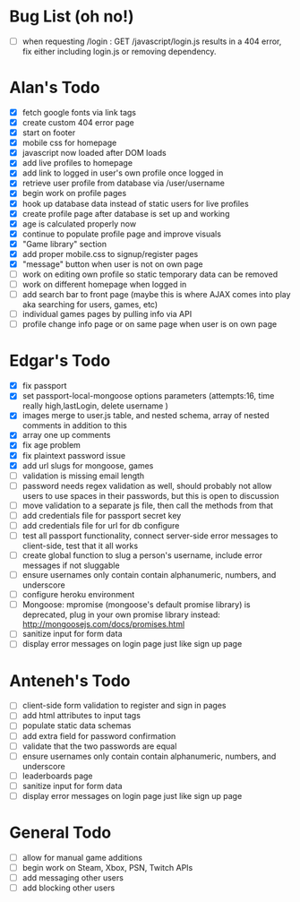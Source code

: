 # Bug List  (oh no!)
- [ ] when requesting /login : GET /javascript/login.js results in a 404 error, fix either including
login.js or removing dependency.

# Alan's Todo
- [X] fetch google fonts via link tags
- [X] create custom 404 error page
- [X] start on footer
- [X] mobile css for homepage
- [X] javascript now loaded after DOM loads
- [X] add live profiles to homepage
- [X] add link to logged in user's own profile once logged in
- [X] retrieve user profile from database via /user/username
- [X] begin work on profile pages
- [X] hook up database data instead of static users for live profiles
- [X] create profile page after database is set up and working
- [X] age is calculated properly now
- [X] continue to populate profile page and improve visuals
- [X] "Game library" section
- [X] add proper mobile.css to signup/register pages
- [X] "message" button when user is not on own page
- [ ] work on editing own profile so static temporary data can be removed
- [ ] work on different homepage when logged in
- [ ] add search bar to front page (maybe this is where AJAX comes into play aka searching for users, games, etc)
- [ ] individual games pages by pulling info via API
- [ ] profile change info page or on same page when user is on own page

# Edgar's Todo
- [X] fix passport
- [X] set passport-local-mongoose options parameters (attempts:16, time really high,lastLogin, delete username )
- [X] images merge to user.js table, and nested schema, array of nested comments in addition to this
- [X] array one up comments
- [X] fix age problem
- [X] fix plaintext password issue
- [X] add url slugs for mongoose, games
- [ ] validation is missing email length
- [ ] password needs regex validation as well, should probably not allow users to use spaces in their passwords, but this is open to discussion
- [ ] move validation to a separate js file, then call the methods from that
- [ ] add credentials file for passport secret key
- [ ] add credentials file for url for db configure
- [ ] test all passport functionality, connect server-side error messages to client-side, test that it all works
- [ ] create global function to slug a person's username, include error messages if not sluggable
- [ ] ensure usernames only contain contain alphanumeric, numbers, and underscore
- [ ] configure heroku environment
- [ ] Mongoose: mpromise (mongoose's default promise library) is deprecated, plug in your own promise library instead: http://mongoosejs.com/docs/promises.html
- [ ] sanitize input for form data
- [ ] display error messages on login page just like sign up page

# Anteneh's Todo
- [ ] client-side form validation to register and sign in pages
- [ ] add html attributes to input tags
- [ ] populate static data schemas
- [ ] add extra field for password confirmation
- [ ] validate that the two passwords are equal
- [ ] ensure usernames only contain contain alphanumeric, numbers, and underscore
- [ ] leaderboards page
- [ ] sanitize input for form data
- [ ] display error messages on login page just like sign up page

# General Todo
- [ ] allow for manual game additions
- [ ] begin work on Steam, Xbox, PSN, Twitch APIs
- [ ] add messaging other users
- [ ] add blocking other users
